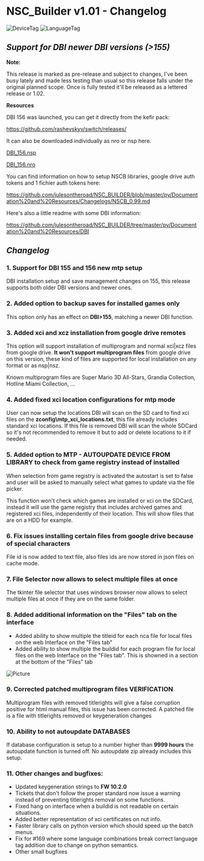 # NSC_Builder v1.01 - Changelog

![DeviceTag](https://img.shields.io/badge/Device-SWITCH-e60012.svg)  ![LanguageTag](https://img.shields.io/badge/languages-python_batch_html5_javascript-blue.svg)

## *Support for DBI newer DBI versions (>155)*

**Note:**

This release is marked as pre-release and subject to changes, I've been busy lately and made less testing than usual so this release falls under the original planned scope. Once is fully tested it'll be released as a lettered release or 1.02.

**Resources**

DBI 156 was launched, you can get it directly from the kefir pack:

https://github.com/rashevskyv/switch/releases/

It can also be downloaded individually as nro or nsp here.

[DBI_156.nsp](https://github.com/julesontheroad/NSC_BUILDER/raw/master/py/Documentation%20and%20Resources/DBI/138/DBI_0591703820420000.nsp)

[DBI_156.nro](https://github.com/julesontheroad/NSC_BUILDER/raw/master/py/Documentation%20and%20Resources/DBI/138/DBI.nro)

You can find information on how to setup NSCB libraries, google drive auth tokens and 1 fichier auth tokens here:

https://github.com/julesontheroad/NSC_BUILDER/blob/master/py/Documentation%20and%20Resources/Changelogs/NSCB_0.99.md

Here's also a little readme with some DBI information:

https://github.com/julesontheroad/NSC_BUILDER/tree/master/py/Documentation%20and%20Resources/DBI

## *Changelog*

### 1. Support for DBI 155 and 156 new mtp setup

DBI installation setup and save management changes on 155, this release supports both older DBI versions and newer ones.

### 2. Added option to backup saves for installed games only

This option only has an effect on **DBI>155**, matching a newer DBI function.

### 3. Added xci and xcz installation from google drive remotes

This option will support installation of multiprogram and normal xci|xcz files from google drive. **It won't support multiprogram files** from google drive on this version, these kind of files are supported for local installation on any format or as nsp|nsz.

Known multiprogram files are Super Mario 3D All-Stars, Grandia Collection, Hotline Miami Collection, ...

### 4. Added fixed xci location configurations for mtp mode

User can now setup the locations DBI will scan on the SD card to find xci files on the **zconfig\mtp_xci_locations.txt**, this file already includes standard xci locations. If this file is removed DBI will scan the whole SDCard so it's not recommended to remove it but to add or delete locations to it if needed.

### 5. Added option to MTP - AUTOUPDATE DEVICE FROM LIBRARY to check from game registry instead of installed

When selection from game registry is activated the autostart is set to false and user will be asked to manually select what games to update via the file picker.

This function won't check which games are installed or xci on the SDCard, instead it will use the game registry that includes archived games and registered xci files, independently of their location. This will show files that are on a HDD for example.

### 6. Fix issues installing certain files from google drive because of special characters

File id is now added to text file, also files ids are now stored in json files on cache mode.

### 7. File Selector now allows to select multiple files at once

The tkinter file selector that uses windows browser now allows to select multiple files at once if they are on the same folder.

### 8. Added additional information on the "Files" tab on the interface

- Added ability to show multiple the titleid for each nca file for local files on the web Interface on the "Files tab"
- Added ability to show multiple the buildid for each program file for local files on the web Interface on the "Files tab". This is showned in a section at the bottom of the "Files" tab

![Picture](https://i.ibb.co/6WR2hnq/exefs.png)

### 9. Corrected patched multiprogram files VERIFICATION

Multiprogram files with removed titlerights will give a false corruption positive for html manual files, this issue has been corrected. A patched file is a file with titlerights removed or keygeneration changes

### 10. Ability to not autoupdate DATABASES

If database configuration is setup to a number higher than **9999 hours** the autoupdate function is turned off. No autoupdate zip already includes this setup.

### 11. Other changes and bugfixes:

- Updated keygeneration strings to **FW 10.2.0**
- Tickets that don't follow the proper standard now issue a warning instead of preventing titlerights removal on some functions.
- Fixed hang on interface when a buildid is not readable on certain situations.
- Added better representation of xci certificates on nut info.
- Faster library calls on python version which should speed up the batch menus.
- Fix for #169 where some language combinations break correct language tag addition due to change on python semantics.
- Other small bugfixes
